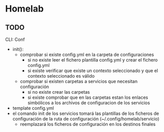 # Homelab


## TODO

CLI: Conf

- init():
    - comprobar si existe config.yml en la carpeta de configuraciones
        - si no existe leer el fichero plantilla config.yml y crear el fichero config.yml
        - si existe verificar que existe un contexto seleccionado y que el contexto seleccionado es válido
    - comprobar si existen carpetas a servicios que necesitan configuración
        - si no existe crear las carpetas
        - si existe comprobar que en las carpetas estan los enlaces simbólicos a los archivos de configuracion de los servicios
- template config.yml
- el comando init de los servicios tomará las plantillas de los ficheros de
    configuración de la ruta de configuración (~/.config/homelab/servicio)
    - reemplazará los ficheros de configuración en los destinos finales
